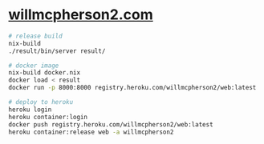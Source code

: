 # [willmcpherson2.com](http://willmcpherson2.com/)

```sh
# release build
nix-build
./result/bin/server result/

# docker image
nix-build docker.nix
docker load < result
docker run -p 8000:8000 registry.heroku.com/willmcpherson2/web:latest

# deploy to heroku
heroku login
heroku container:login
docker push registry.heroku.com/willmcpherson2/web:latest
heroku container:release web -a willmcpherson2
```
